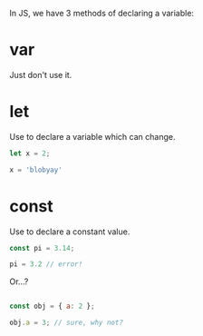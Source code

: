 In JS, we have 3 methods of declaring a variable:

# var
Just don't use it.

# let
Use to declare a variable which can change.

```javascript
let x = 2;

x = 'blobyay'
```

# const
Use to declare a constant value.

```javascript
const pi = 3.14;

pi = 3.2 // error!
```

Or...?

```javascript

const obj = { a: 2 };

obj.a = 3; // sure, why not?

```
